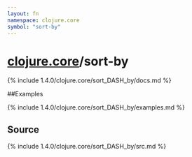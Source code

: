 ```yaml
---
layout: fn
namespace: clojure.core
symbol: "sort-by"
---
```


# [clojure.core](../)/sort-by

{% include 1.4.0/clojure.core/sort_DASH_by/docs.md %}

##Examples

{% include 1.4.0/clojure.core/sort_DASH_by/examples.md %}
## Source
{% include 1.4.0/clojure.core/sort_DASH_by/src.md %}

